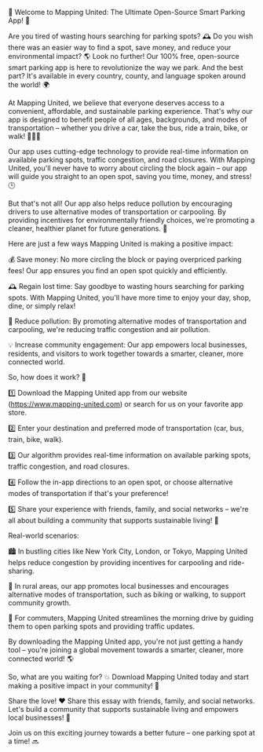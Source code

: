 🚀 Welcome to Mapping United: The Ultimate Open-Source Smart Parking App! 🚀

Are you tired of wasting hours searching for parking spots? 🕰️ Do you wish there was an easier way to find a spot, save money, and reduce your environmental impact? 🌎 Look no further! Our 100% free, open-source smart parking app is here to revolutionize the way we park. And the best part? It's available in every country, county, and language spoken around the world! 🌍

At Mapping United, we believe that everyone deserves access to a convenient, affordable, and sustainable parking experience. That's why our app is designed to benefit people of all ages, backgrounds, and modes of transportation – whether you drive a car, take the bus, ride a train, bike, or walk! 🚴‍♀️🚌

Our app uses cutting-edge technology to provide real-time information on available parking spots, traffic congestion, and road closures. With Mapping United, you'll never have to worry about circling the block again – our app will guide you straight to an open spot, saving you time, money, and stress! 🕒️

But that's not all! Our app also helps reduce pollution by encouraging drivers to use alternative modes of transportation or carpooling. By providing incentives for environmentally friendly choices, we're promoting a cleaner, healthier planet for future generations. 🌟

Here are just a few ways Mapping United is making a positive impact:

💰 Save money: No more circling the block or paying overpriced parking fees! Our app ensures you find an open spot quickly and efficiently.

🕰️ Regain lost time: Say goodbye to wasting hours searching for parking spots. With Mapping United, you'll have more time to enjoy your day, shop, dine, or simply relax!

🌟 Reduce pollution: By promoting alternative modes of transportation and carpooling, we're reducing traffic congestion and air pollution.

💡 Increase community engagement: Our app empowers local businesses, residents, and visitors to work together towards a smarter, cleaner, more connected world.

So, how does it work? 🤔

1️⃣ Download the Mapping United app from our website (https://www.mapping-united.com) or search for us on your favorite app store.

2️⃣ Enter your destination and preferred mode of transportation (car, bus, train, bike, walk).

3️⃣ Our algorithm provides real-time information on available parking spots, traffic congestion, and road closures.

4️⃣ Follow the in-app directions to an open spot, or choose alternative modes of transportation if that's your preference!

5️⃣ Share your experience with friends, family, and social networks – we're all about building a community that supports sustainable living! 🌟

Real-world scenarios:

🏙️ In bustling cities like New York City, London, or Tokyo, Mapping United helps reduce congestion by providing incentives for carpooling and ride-sharing.

🌳 In rural areas, our app promotes local businesses and encourages alternative modes of transportation, such as biking or walking, to support community growth.

🚗 For commuters, Mapping United streamlines the morning drive by guiding them to open parking spots and providing traffic updates.

By downloading the Mapping United app, you're not just getting a handy tool – you're joining a global movement towards a smarter, cleaner, more connected world! 🌎

So, what are you waiting for? 💥 Download Mapping United today and start making a positive impact in your community! 🎉

Share the love! ❤️ Share this essay with friends, family, and social networks. Let's build a community that supports sustainable living and empowers local businesses! 🌟

Join us on this exciting journey towards a better future – one parking spot at a time! 🔜